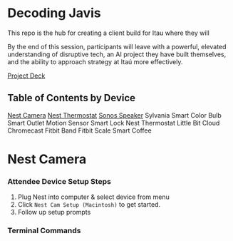 # Decoding Javis

This repo is the hub for creating a client build for Itau where they will


By the end of this session, participants will leave with a powerful, elevated understanding of disruptive tech,  an AI project they have built themselves, and the ability to approach strategy at Itaú more effectively.

[Project Deck](https://docs.google.com/presentation/d/1i-W7ku5x-y3Ck8yJlZdvMJUU96WQ34Bt40LDqQVRf5Y/edit#slide=id.g24f9bda3d1_0_91)

## Table of Contents by Device

[Nest Camera](#nest-camera)
[Nest Thermostat](#nest-thermostat)
[Sonos Speaker](#sonos-speaker)
Sylvania Smart Color Bulb
Smart Outlet
Motion Sensor
Smart Lock
Nest Thermostat
Little Bit Cloud
Chromecast
Fitbit Band
Fitbit Scale
Smart Coffee


# Nest Camera

### Attendee Device Setup Steps
1. Plug Nest into computer & select device from menu
2. Click `Nest Cam Setup (Macintosh)` to get started.
3. Follow up setup prompts

### Terminal Commands

